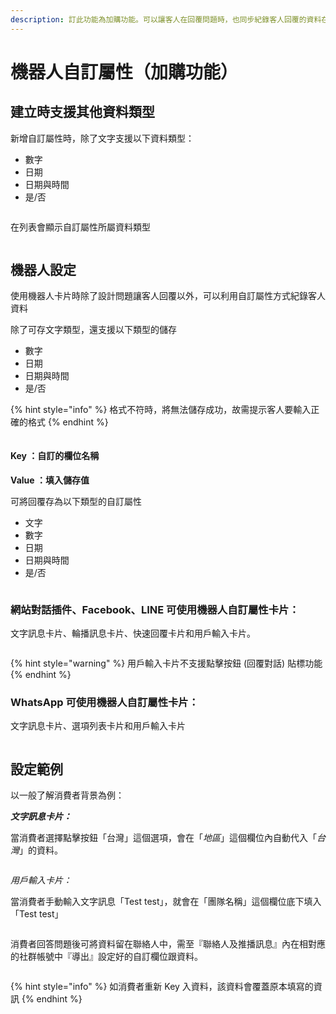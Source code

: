 ```yaml
---
description: 訂此功能為加購功能。可以讓客人在回覆問題時，也同步紀錄客人回覆的資料在聯絡人資料內，讓您更好掌握客人資訊。
---
```


# 機器人自訂屬性（加購功能）

## 建立時支援其他資料類型

新增自訂屬性時，除了文字支援以下資料類型：

* 數字
* 日期
* 日期與時間
* 是/否



<figure><img src="../../../.gitbook/assets/截圖 2023-07-24 下午1.34.44.png" alt=""><figcaption></figcaption></figure>

在列表會顯示自訂屬性所屬資料類型

<figure><img src="../../../.gitbook/assets/截圖 2023-07-24 下午1.36.49.png" alt=""><figcaption></figcaption></figure>

## 機器人設定

使用機器人卡片時除了設計問題讓客人回覆以外，可以利用自訂屬性方式紀錄客人資料

除了可存文字類型，還支援以下類型的儲存

* 數字
* 日期
* 日期與時間
* 是/否

{% hint style="info" %}
格式不符時，將無法儲存成功，故需提示客人要輸入正確的格式
{% endhint %}

<figure><img src="../../../.gitbook/assets/截圖 2023-07-24 下午1.40.03.png" alt=""><figcaption></figcaption></figure>

#### Key ：**自訂的欄位名稱**

**Value ：填入儲存值**

可將回覆存為以下類型的自訂屬性

* 文字
* 數字
* 日期
* 日期與時間
* 是/否

<figure><img src="../../../.gitbook/assets/截圖 2023-07-19 下午3.35.48.png" alt=""><figcaption></figcaption></figure>

### 網站對話插件、Facebook、LINE 可使用機器人自訂屬性卡片：

文字訊息卡片、輪播訊息卡片、快速回覆卡片和用戶輸入卡片。

<figure><img src="../../../.gitbook/assets/截圖 2022-08-25 下午6.41.49.png" alt=""><figcaption></figcaption></figure>

{% hint style="warning" %}
用戶輸入卡片不支援點擊按鈕 (回覆對話) 貼標功能
{% endhint %}

### WhatsApp 可使用機器人自訂屬性卡片：

文字訊息卡片、選項列表卡片和用戶輸入卡片

<figure><img src="../../../.gitbook/assets/截圖 2022-08-25 下午6.46.56.png" alt=""><figcaption></figcaption></figure>

## 設定範例

以一般了解消費者背景為例：

_**文字訊息卡片：**_

當消費者選擇點擊按鈕「台灣」這個選項，會在「_地區_」這個欄位內自動代入「_台灣_」的資料。

<figure><img src="../../../.gitbook/assets/截圖 2022-08-25 下午7.48.45.png" alt=""><figcaption></figcaption></figure>

_用戶輸入卡片：_

當消費者手動輸入文字訊息「Test test」，就會在「團隊名稱」這個欄位底下填入「Test test」

<figure><img src="../../../.gitbook/assets/截圖 2022-08-25 下午7.53.26.png" alt=""><figcaption></figcaption></figure>

消費者回答問題後可將資料留在聯絡人中，需至『聯絡人及推播訊息』內在相對應的社群帳號中『導出』設定好的自訂欄位跟資料。

<figure><img src="../../../.gitbook/assets/截圖 2022-08-25 下午8.11.20.png" alt=""><figcaption></figcaption></figure>

{% hint style="info" %}
如消費者重新 Key 入資料，該資料會覆蓋原本填寫的資訊
{% endhint %}
